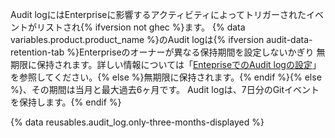 Audit logにはEnterpriseに影響するアクティビティによってトリガーされたイベントがリストされ{% ifversion not ghec %}ます。 {% data variables.product.product_name %}のAudit logは{% ifversion audit-data-retention-tab %}Enterpriseのオーナーが異なる保持期間を設定しないかぎり 無期限に保持されます。詳しい情報については「[EntepriseでのAudit logの設定](/admin/monitoring-activity-in-your-enterprise/reviewing-audit-logs-for-your-enterprise/configuring-the-audit-log-for-your-enterprise)」を参照してください。{% else %}無期限に保持されます。{% endif %}{% else %}、その期間は当月と最大過去6ヶ月です。 Audit logは、7日分のGitイベントを保持します。{% endif %}

{% data reusables.audit_log.only-three-months-displayed %}
